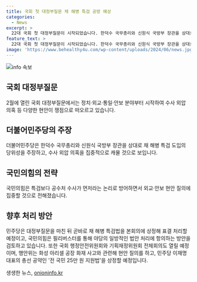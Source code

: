```yaml
---
title: 국회 첫 대정부질문 채 해병 특검 공방 예상
categories:
  - News
excerpt: >
  22대 국회 첫 대정부질문이 시작되었습니다. 한덕수 국무총리와 신원식 국방부 장관을 상대로 민주당은 해병 특검 도입을 촉구하며, 국민의힘은 공수처 수사를 우선시하고 있습니다. 민주당은 대정부질문 후 즉시 해병 특검법을 본회의에 상정할 예정이며, 국민의힘은 필리버스터를 검토하고 있습니다. 또한 화성 아리셀 공장 화재와 이재명 대표의 25만 원 지원법도 논의될 예정입니다.
feature_text: >
  22대 국회 첫 대정부질문이 시작되었습니다. 한덕수 국무총리와 신원식 국방부 장관을 상대로 민주당은 해병 특검 도입을 촉구하며, 국민의힘은 공수처 수사를 우선시하고 있습니다. 민주당은 대정부질문 후 즉시 해병 특검법을 본회의에 상정할 예정이며, 국민의힘은 필리버스터를 검토하고 있습니다. 또한 화성 아리셀 공장 화재와 이재명 대표의 25만 원 지원법도 논의될 예정입니다.
image: 'https://www.behealthy4u.com/wp-content/uploads/2024/06/news.jpg'
---
```


<p><img src="https://www.behealthy4u.com/wp-content/uploads/2024/06/news.jpg" alt="info 속보" /></p>

<h2 data-ke-size="size26">국회 대정부질문</h2>

<p data-ke-size="size16">2월에 열린 국회 대정부질문에서는 정치·외교·통일·안보 분야부터 시작하여 수사 외압 의혹 등 다양한 현안이 쟁점으로 떠오르고 있습니다.</p>

<h2 data-ke-size="size26">더불어민주당의 주장</h2>

<p data-ke-size="size16">더불어민주당은 한덕수 국무총리와 신원식 국방부 장관을 상대로 채 해병 특검 도입의 당위성을 주장하고, 수사 외압 의혹을 집중적으로 캐물 것으로 보입니다.</p>

<h2 data-ke-size="size26">국민의힘의 전략</h2>

<p data-ke-size="size16">국민의힘은 특검보다 공수처 수사가 먼저라는 논리로 방어하면서 외교·안보 현안 질의에 집중할 것으로 전해졌습니다.</p>

<h2 data-ke-size="size26">향후 처리 방안</h2>

<p data-ke-size="size16">민주당은 대정부질문을 마친 뒤 곧바로 채 해병 특검법을 본회의에 상정해 표결 처리할 예정이고, 국민의힘은 필리버스터를 통해 야당의 일방적인 법안 처리에 항의하는 방안을 검토하고 있습니다. 또한 국회 행정안전위원회와 기획재정위원회 전체회의도 열릴 예정이며, 행안위는 화성 아리셀 공장 화재 사고와 관련해 현안 질의를 하고, 민주당 이재명 대표의 총선 공약인 '전 국민 25만 원 지원법'을 상정할 예정입니다.</p>
생생한 뉴스, <a href="https://onioninfo.kr" rel="dofollow">onioninfo.kr</a>


